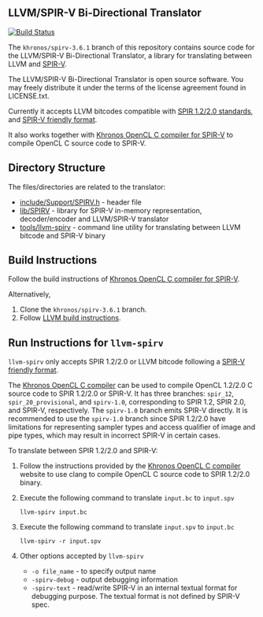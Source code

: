 LLVM/SPIR-V Bi-Directional Translator
-------------------------------------
[![Build Status](https://travis-ci.org/KhronosGroup/SPIRV-LLVM.svg?branch=khronos%2Fspirv-3.6.1)](https://travis-ci.org/KhronosGroup/SPIRV-LLVM)

The `khronos/spirv-3.6.1` branch of this repository contains source code for the LLVM/SPIR-V Bi-Directional Translator, a library for translating between LLVM and [SPIR-V](https://www.khronos.org/registry/spir-v/).

The LLVM/SPIR-V Bi-Directional Translator is open source software. You may freely distribute it under the terms of the license agreement found in LICENSE.txt.

Currently it accepts LLVM bitcodes compatible with [SPIR 1.2/2.0 standards](https://www.khronos.org/registry/spir/), and [SPIR-V friendly format](https://github.com/KhronosGroup/SPIRV-LLVM/blob/khronos/spirv-3.6.1/docs/SPIRVRepresentationInLLVM.rst).

It also works together with [Khronos OpenCL C compiler for SPIR-V](https://github.com/KhronosGroup/SPIR/tree/spirv-1.0) to compile OpenCL C source code to SPIR-V.

Directory Structure
-------------------

The files/directories are related to the translator:

* [include/Support/SPIRV.h](https://github.com/KhronosGroup/SPIRV-LLVM/blob/khronos/spirv-3.6.1/include/llvm/Support/SPIRV.h) - header file
* [lib/SPIRV](https://github.com/KhronosGroup/SPIRV-LLVM/tree/khronos/spirv-3.6.1/lib/SPIRV) - library for SPIR-V in-memory representation, decoder/encoder and LLVM/SPIR-V translator
* [tools/llvm-spirv](https://github.com/KhronosGroup/SPIRV-LLVM/tree/khronos/spirv-3.6.1/tools/llvm-spirv) - command line utility for translating between LLVM bitcode and SPIR-V binary

Build Instructions
------------------

Follow the build instructions of [Khronos OpenCL C compiler for SPIR-V](https://github.com/KhronosGroup/SPIR/tree/spirv-1.0).

Alternatively,

1.  Clone the `khronos/spirv-3.6.1` branch.
2.  Follow [LLVM build instructions](http://llvm.org/docs/GettingStarted.html).

Run Instructions for `llvm-spirv`
----------------

`llvm-spirv` only accepts SPIR 1.2/2.0 or LLVM bitcode following a [SPIR-V friendly format](https://github.com/KhronosGroup/SPIRV-LLVM/blob/khronos/spirv-3.6.1/docs/SPIRVRepresentationInLLVM.rst).

The [Khronos OpenCL C compiler](https://github.com/KhronosGroup/SPIR) can be used to compile OpenCL 1.2/2.0 C source code to SPIR 1.2/2.0 or SPIR-V. It has three branches: `spir_12`, `spir_20_provisional`, and `spirv-1.0`, corresponding to SPIR 1.2, SPIR 2.0, and SPIR-V, respectively. The `spirv-1.0` branch emits SPIR-V directly. It is recommended to use the `spirv-1.0` branch since SPIR 1.2/2.0 have limitations for representing sampler types and access qualifier of image and pipe types, which may result in incorrect SPIR-V in certain cases.

To translate between SPIR 1.2/2.0 and SPIR-V:

1. Follow the instructions provided by the [Khronos OpenCL C compiler](https://github.com/KhronosGroup/SPIR) website to use clang to compile OpenCL C source code to SPIR 1.2/2.0 binary.

2. Execute the following command to translate `input.bc` to `input.spv`
    ```
    llvm-spirv input.bc
    ```

3. Execute the following command to translate `input.spv` to `input.bc`
    ```
    llvm-spirv -r input.spv
    ```

4. Other options accepted by `llvm-spirv`

    * `-o file_name` - to specify output name
    * `-spirv-debug` - output debugging information
    * `-spirv-text` - read/write SPIR-V in an internal textual format for debugging purpose. The textual format is not defined by SPIR-V spec.
